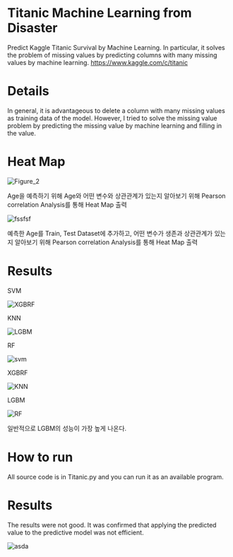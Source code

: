 # Titanic Machine Learning from Disaster
Predict Kaggle Titanic Survival by Machine Learning. In particular, it solves the problem of missing values by predicting columns with many missing values by machine learning. https://www.kaggle.com/c/titanic

# Details
In general, it is advantageous to delete a column with many missing values as training data of the model. However, I tried to solve the missing value problem by predicting the missing value by machine learning and filling in the value.

# Heat Map
![Figure_2](https://user-images.githubusercontent.com/59387983/83992613-db1ed280-a98b-11ea-966c-149fa4d6abb9.png)

Age을 예측하기 위해 Age와 어떤 변수와 상관관계가 있는지 알아보기 위해 Pearson correlation Analysis를 통해 Heat Map 출력

![fssfsf](https://user-images.githubusercontent.com/59387983/83993144-92681900-a98d-11ea-8289-80bdd422bf9a.png)

예측한 Age를 Train, Test Dataset에 추가하고, 어떤 변수가 생존과 상관관계가 있는지 알아보기 위해 Pearson correlation Analysis를 통해 Heat Map 출력

# Results
SVM

![XGBRF](https://user-images.githubusercontent.com/59387983/83993464-7c0e8d00-a98e-11ea-8930-01983816a0c9.PNG)

KNN

![LGBM](https://user-images.githubusercontent.com/59387983/83993466-7ca72380-a98e-11ea-8846-2d4da5bd74b7.PNG)

RF

![svm](https://user-images.githubusercontent.com/59387983/83993470-7ca72380-a98e-11ea-873c-4af332dd5c71.PNG)

XGBRF

![KNN](https://user-images.githubusercontent.com/59387983/83993471-7d3fba00-a98e-11ea-88f3-2cc978fbba19.PNG)

LGBM

![RF](https://user-images.githubusercontent.com/59387983/83993472-7dd85080-a98e-11ea-952c-6b429cccff2c.PNG)

일반적으로 LGBM의 성능이 가장 높게 나온다.

# How to run
All source code is in Titanic.py and you can run it as an available program.

# Results
The results were not good. It was confirmed that applying the predicted value to the predictive model was not efficient.

![asda](https://user-images.githubusercontent.com/59387983/83747188-3e161e00-a69b-11ea-9e1d-446b2c123268.PNG)
